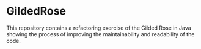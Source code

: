 # GildedRose


This repository contains a refactoring exercise of the Gilded Rose in Java showing the process of improving the maintainability and readability of the code.
